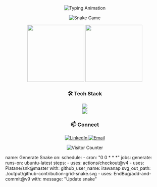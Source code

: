 <div align="center">
  
  <!-- Animated Header -->
  <img src="https://readme-typing-svg.demolab.com?font=Fira+Code&weight=600&size=28&duration=3000&pause=1000&color=7A3FF7&background=45FF8E00&center=true&vCenter=true&width=435&lines=Hi+👋,+I'm+irawanap;Full+Stack+Developer;Open+Source+Contributor" alt="Typing Animation" />

  <!-- Snake Game -->
  ![Snake Game](https://github.com/irawanap/irawanap/blob/output/github-contribution-grid-snake.svg)

  <!-- Animated Stats -->
  <div align="center">
    <img height="180em" src="https://github-readme-stats.vercel.app/api?username=irawanap&show_icons=true&theme=radical&count_private=true&hide_border=true&animated=true" />
    <img height="180em" src="https://github-readme-stats.vercel.app/api/top-langs/?username=irawanap&layout=compact&theme=radical&hide_border=true&animated=true" />
  </div>

  <!-- Animated Skills -->
  <h3>🛠 Tech Stack</h3>
  <div>
    <img src="https://skillicons.dev/icons?i=js,react,nodejs,py,go,mysql,mongodb,firebase&theme=dark&animate=true" />
    <br/>
    <img src="https://skillicons.dev/icons?i=git,github,vscode,figma,gcp,docker&theme=dark&animate=true" />
  </div>

  <!-- Contact -->
  <h3>📫 Connect</h3>
  <p>
    <a href="https://linkedin.com/in/irawanajipangestu">
      <img alt="LinkedIn" src="https://img.shields.io/badge/LinkedIn-irawanaajipangestu-blue?style=for-the-badge&logo=linkedin&logoColor=white" />
    </a>
    <a href="mailto:irawanajhi22@gmail.com">
      <img alt="Email" src="https://img.shields.io/badge/Email-Contact%20Me-red?style=for-the-badge&logo=gmail&logoColor=white" />
    </a>
  </p>

  <!-- Visitor Counter -->
  <p align="center"> 
    <img src="https://profile-counter.glitch.me/irawanap/count.svg" alt="Visitor Counter" /> 
  </p>

</div>


name: Generate Snake
on:
  schedule:
    - cron: "0 0 * * *"
jobs:
  generate:
    runs-on: ubuntu-latest
    steps:
      - uses: actions/checkout@v4
      - uses: Platane/snk@master
        with:
          github_user_name: irawanap
          svg_out_path: ./output/github-contribution-grid-snake.svg
      - uses: EndBug/add-and-commit@v9
        with:
          message: "Update snake"
